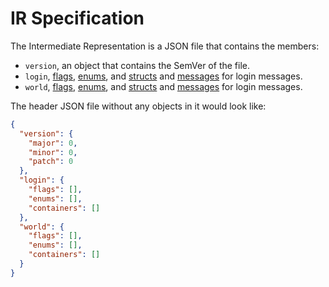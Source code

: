 # IR Specification

The Intermediate Representation is a JSON file that contains the members:

* `version`, an object that contains the SemVer of the file.
* `login`, [flags](definers.md), [enums](definers.md), and [structs](containers.md) and [messages](containers.md) for login messages.
* `world`, [flags](definers.md), [enums](definers.md), and [structs](containers.md) and [messages](containers.md) for login messages.

The header JSON file without any objects in it would look like:
```json
{
  "version": {
    "major": 0,
    "minor": 0,
    "patch": 0
  },
  "login": {
    "flags": [],
    "enums": [],
    "containers": []
  },
  "world": {
    "flags": [],
    "enums": [],
    "containers": []
  }
}
```
